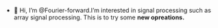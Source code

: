 - 👋 Hi, I’m @Fourier-forward.I’m interested in signal processing such as array signal processing.
This is to try some **new opreations.**
<!---
Fourier-forward/Fourier-forward is a ✨ special ✨ repository because its `README.md` (this file) appears on your GitHub profile.
You can click the Preview link to take a look at your changes.
--->
